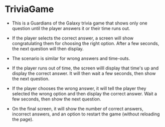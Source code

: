 # TriviaGame

* This is a Guardians of the Galaxy trivia game that shows only one question until the player answers it or their time runs out.

* If the player selects the correct answer,  a screen will show congratulating them for choosing the right option. After a few seconds,  the next question will then display.  

* The scenario is similar for wrong answers and time-outs.

 * If the player runs out of time,  the screen willl display that time's up and display the correct answer. It will then wait a few seconds, then show the next question.
 
 * If the player chooses the wrong answer, it will tell the player they selected the wrong option and then display the correct answer. Wait a few seconds, then show the next question.

* On the final screen, it will show the number of correct answers, incorrect answers, and an option to restart the game (without reloading the page).
